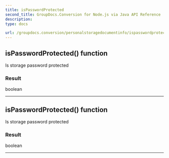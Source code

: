 ```yaml
---
title: isPasswordProtected
second_title: GroupDocs.Conversion for Node.js via Java API Reference
description: 
type: docs

url: /groupdocs.conversion/personalstoragedocumentinfo/ispasswordprotected/
---
```


## isPasswordProtected()  function
Is storage password protected

### Result
boolean


---


## isPasswordProtected()  function
Is storage password protected

### Result
boolean


---


